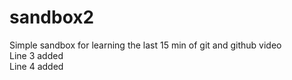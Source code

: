 # sandbox2
Simple sandbox for learning the last 15 min of git and github video<br>
Line 3 added<br>
Line 4 added<br>
